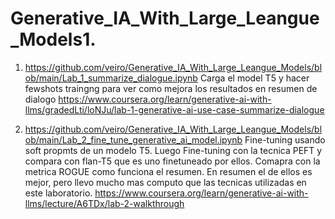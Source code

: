 # Generative_IA_With_Large_Leangue_Models1. 
1. https://github.com/veiro/Generative_IA_With_Large_Leangue_Models/blob/main/Lab_1_summarize_dialogue.ipynb
 Carga el model T5 y hacer fewshots traingng para ver como mejora los resultados en resumen de dialogo https://www.coursera.org/learn/generative-ai-with-llms/gradedLti/loNJu/lab-1-generative-ai-use-case-summarize-dialogue

2.  https://github.com/veiro/Generative_IA_With_Large_Leangue_Models/blob/main/Lab_2_fine_tune_generative_ai_model.ipynb Fine-tuning  usando soft propmts de un modelo T5. Luego Fine-tuning con la tecnica PEFT y compara con flan-T5 que es uno finetuneado por ellos. Comapra con la metrica ROGUE como funciona el resumen. En resumen el de ellos es mejor, pero llevo mucho mas computo que las tecnicas utilizadas en este laboratorio.  https://www.coursera.org/learn/generative-ai-with-llms/lecture/A6TDx/lab-2-walkthrough 
   

